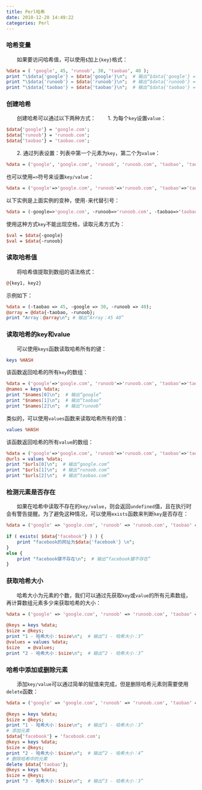 ```yaml
---
title: Perl哈希
date: 2018-12-20 14:49:22
categories: Perl
---
```

### 哈希变量

&emsp;&emsp;如果要访问哈希值，可以使用`$`加上`{key}`格式：

``` perl
%data = ( 'google', 45, 'runoob', 30, 'taobao', 40 );
print "\$data{'google'} = $data{'google'}\n";  # 输出“$data{'google'} = 45”
print "\$data{'runoob'} = $data{'runoob'}\n";  # 输出“$data{'runoob'} = 30”
print "\$data{'taobao'} = $data{'taobao'}\n";  # 输出“$data{'taobao'} = 40”
```

### 创建哈希

&emsp;&emsp;创建哈希可以通过以下两种方式：
&emsp;&emsp;1. 为每个`key`设置`value`：

``` perl
$data{'google'} = 'google.com';
$data{'runoob'} = 'runoob.com';
$data{'taobao'} = 'taobao.com';
```

&emsp;&emsp;2. 通过列表设置：列表中第一个元素为`key`，第二个为`value`：

``` perl
%data = ('google', 'google.com', 'runoob', 'runoob.com', 'taobao', 'taobao.com');
```

也可以使用`=>`符号来设置`key/value`：

``` perl
%data = ('google'=>'google.com', 'runoob'=>'runoob.com', 'taobao'=>'taobao.com');
```

以下实例是上面实例的变种，使用`-`来代替引号：

``` perl
%data = (-google=>'google.com', -runoob=>'runoob.com', -taobao=>'taobao.com');
```

使用这种方式`key`不能出现空格，读取元素方式为：

``` perl
$val = $data{-google}
$val = $data{-runoob}
```

### 读取哈希值

&emsp;&emsp;将哈希值提取到数组的语法格式：

``` perl
@{key1, key2}
```

示例如下：

``` perl
%data = (-taobao => 45, -google => 30, -runoob => 40);
@array = @data{-taobao, -runoob};
print "Array：@array\n"; # 输出“Array：45 40”
```

### 读取哈希的key和value

&emsp;&emsp;可以使用`keys`函数读取哈希所有的键：

``` perl
keys %HASH
```

该函数返回哈希的所有`key`的数组：

``` perl
%data = ('google'=>'google.com', 'runoob'=>'runoob.com', 'taobao'=>'taobao.com');
@names = keys %data;
print "$names[0]\n";  # 输出“google”
print "$names[1]\n";  # 输出“taobao”
print "$names[2]\n";  # 输出“runoob”
```

类似的，可以使用`values`函数来读取哈希所有的值：

``` perl
values %HASH
```

该函数返回哈希的所有`value`的数组：

``` perl
%data = ('google'=>'google.com', 'runoob'=>'runoob.com', 'taobao'=>'taobao.com');
@urls = values %data;
print "$urls[0]\n";  # 输出“google.com”
print "$urls[1]\n";  # 输出“runoob.com”
print "$urls[2]\n";  # 输出“taobao.com”
```

### 检测元素是否存在

&emsp;&emsp;如果在哈希中读取不存在的`key/value`，则会返回`undefined`值，且在执行时会有警告提醒。为了避免这种情况，可以使用`exists`函数来判断`key`是否存在：

``` perl
%data = ('google' => 'google.com', 'runoob' => 'runoob.com', 'taobao' => 'taobao.com');
​
if ( exists( $data{'facebook'} ) ) {
    print "facebook的网址为$data{'facebook'} \n";
}
else {
    print "facebook键不存在\n";  # 输出“facebook键不存在”
}
```

### 获取哈希大小

&emsp;&emsp;哈希大小为元素的个数，我们可以通过先获取`key`或`value`的所有元素数组，再计算数组元素多少来获取哈希的大小：

``` perl
%data = ('google' => 'google.com', 'runoob' => 'runoob.com', 'taobao' => 'taobao.com');
​
@keys = keys %data;
$size = @keys;
print "1 - 哈希大小：$size\n";  # 输出“1 - 哈希大小：3”
@values = values %data;
$size   = @values;
print "2 - 哈希大小：$size\n";  # 输出“2 - 哈希大小：3”
```

### 哈希中添加或删除元素

&emsp;&emsp;添加`key/value`可以通过简单的赋值来完成，但是删除哈希元素则需要使用`delete`函数：

``` perl
%data = ('google' => 'google.com', 'runoob' => 'runoob.com', 'taobao' => 'taobao.com');
​
@keys = keys %data;
$size = @keys;
print "1 - 哈希大小：$size\n";  # 输出“1 - 哈希大小：3”
# 添加元素
$data{'facebook'} = 'facebook.com';
@keys = keys %data;
$size = @keys;
print "2 - 哈希大小：$size\n";  # 输出“2 - 哈希大小：4”
# 删除哈希中的元素
delete $data{'taobao'};
@keys = keys %data;
$size = @keys;
print "3 - 哈希大小：$size\n";  # 输出“3 - 哈希大小：3”
```